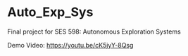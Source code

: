 # Auto_Exp_Sys
Final project for SES 598: Autonomous Exploration Systems

Demo Video: https://youtu.be/cK5jyY-8Qsg
